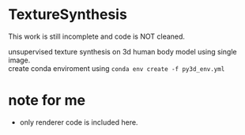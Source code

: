 # TextureSynthesis
This work is still incomplete and code is NOT cleaned. 

unsupervised texture synthesis on 3d human body model using single image.  
create conda enviroment using 
`conda env create -f py3d_env.yml`

# note for me
- only renderer code is included here.

